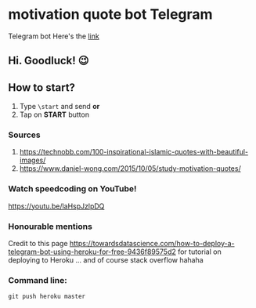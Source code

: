 # motivation quote bot Telegram

Telegram bot
Here's the [link](http://t.me/motivate_us_bot)

## Hi. Goodluck! :wink:

## How to start?

1. Type `\start` and send **or**
2. Tap on **START** button

### Sources

1. https://technobb.com/100-inspirational-islamic-quotes-with-beautiful-images/
2. https://www.daniel-wong.com/2015/10/05/study-motivation-quotes/

### Watch speedcoding on YouTube!

https://youtu.be/laHspJzlpDQ

### Honourable mentions

Credit to this page https://towardsdatascience.com/how-to-deploy-a-telegram-bot-using-heroku-for-free-9436f89575d2 for tutorial on deploying to Heroku
... and of course stack overflow hahaha

### Command line:

`git push heroku master`
